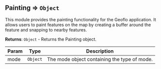 <a name="module_geoflo.module_Painting"></a>

## Painting ⇒ <code>Object</code>
This module provides the painting functionality for the Geoflo application. It allows users to paint features on the map by creating a buffer around the feature and snapping to nearby features.

**Returns**: <code>Object</code> - Returns the Painting object.  

| Param | Type | Description |
| --- | --- | --- |
| mode | <code>Object</code> | The mode object containing the type of mode. |


